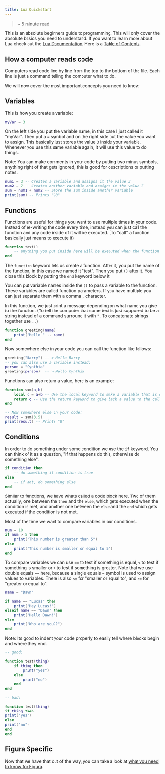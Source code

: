 ```yaml
---
title: Lua Quickstart
---
```


> ~ 5 minute read

This is an absolute beginners guide to programming. This will only cover the absolute basics you need to understand. If you want to learn more about Lua check out the [Lua Documentation](https://www.lua.org/pil/1.html). Here is a [Table of Contents](https://www.lua.org/pil/contents.html#1).

## How a computer reads code

Computers read code line by line from the top to the bottom of the file. Each line is just a command telling the computer what to do.

We will now cover the most important concepts you need to know.

## Variables

This is how you create a variable:

```lua
myVar = 3
```

On the left side you put the variable name, in this case I just called it "myVar". Then put a ``=`` symbol and on the right side put the value you want to assign. This basically just stores the value `3` inside your variable. Whenever you use this same variable again, it will use this value to do things.

Note: You can make comments in your code by putting two minus symbols, anything right of that gets ignored, this is good for descriptions or putting notes.

```lua
num1 = 3 -- Creates a variable and assigns it the value 3
num2 = 7 -- Creates another variable and assigns it the value 7
sum = num1 + num2 -- Store the sum inside another variable
print(sum) -- Prints "10"
```

## Functions

Functions are useful for things you want to use multiple times in your code. Instead of re-writing the code every time, instead you can just call the function and any code inside of it will be executed. (To "call" a function basically just means to execute it)

```lua
function test()
    -- anything you put inside here will be executed when the function is called
end
```

The `function` keyword lets us create a function. After it, you put the name of the function, in this case we named it "test". Then you put `()` after it. You close this block by putting the `end` keyword below it.

You can put variable names inside the `()` to pass a variable to the function. These variables are called function parameters. If you have multiple you can just separate them with a comma `,` character.

In this function, we just print a message depending on what name you give to the function. (To tell the computer that some text is just supposed to be a string instead of a command surround it with `"`. To concatenate strings together use `..`)

```lua
function greeting(name)
    print("Hello " .. name)
end
```

Now somewhere else in your code you can call the function like follows:

```lua
greeting("Barry") -- > Hello Barry
-- you can also use a variable instead:
person = "Cynthia"
greeting(person)  -- > Hello Cynthia
```

Functions can also return a value, here is an example:

```lua
function sum(a,b)
    local c = a+b -- Use the local keyword to make a variable that is only used inside of this block
    return c -- Use the return keyword to give back a value to the caller
end

-- Now somewhere else in your code:
result = sum(3,5)
print(result) -- Prints "8"
```

## Conditions

In order to do something under some condition we use the `if` keyword. You can think of it as a question, "if that happens do this, otherwise do something else".

```lua
if condition then
    -- do something if condition is true
else
    -- if not, do something else
end
```

Similar to functions, we have whats called a code block here. Two of them actually, one between the ``then`` and the ``else``, which gets executed when the condition is met, and another one between the ``else`` and the ``end`` which gets executed if the condition is not met.

Most of the time we want to compare variables in our conditions. 

```lua
num = 10
if num > 5 then
    print("This number is greater than 5")
else
    print("This number is smaller or equal to 5")
end
```

To compare variables we can use `==` to test if something is equal, `<` to test if something is smaller or `>` to test if something is greater. Note that we use double equals `==` here, because a single equals `=` symbol is used to assign values to variables. There is also `<=` for "smaller or equal to", and `>=` for "greater or equal to".

```lua
name = "Dawn"

if name == "Lucas" then
    print("Hey Lucas!")
elseif name == "Dawn" then
    print("Hello Dawn!")
else
    print("Who are you??")
end
```

Note: Its good to indent your code properly to easily tell where blocks begin and where they end.

```lua
-- good:

function test(thing)
    if thing then
        print("yes")
    else
        print("no")
    end
end

-- bad:

function test(thing)
if thing then
print("yes")
else
print("no")
end
end
```

## Figura Specific

Now that we have that out of the way, you can take a look at [what you need to know for Figura](/figura-scripts).
